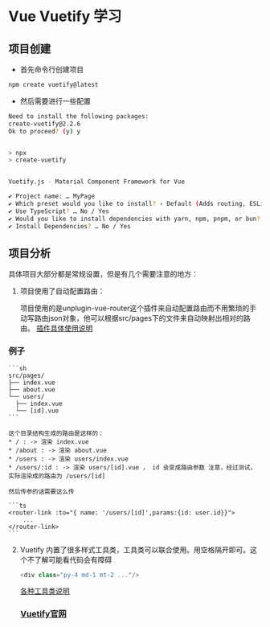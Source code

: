 # Vue Vuetify 学习 

## 项目创建

* 首先命令行创建项目

```sh
npm create vuetify@latest
```

* 然后需要进行一些配置

```sh
Need to install the following packages:
create-vuetify@2.2.6
Ok to proceed? (y) y


> npx
> create-vuetify


Vuetify.js - Material Component Framework for Vue

✔ Project name: … MyPage
✔ Which preset would you like to install? › Default (Adds routing, ESLint & SASS variables)
✔ Use TypeScript? … No / Yes
✔ Would you like to install dependencies with yarn, npm, pnpm, or bun? › npm
✔ Install Dependencies? … No / Yes
```

## 项目分析
具体项目大部分都是常规设置，但是有几个需要注意的地方：

1. 项目使用了自动配置路由：
	
	项目使用的是unplugin-vue-router这个插件来自动配置路由而不用繁琐的手动写路由json对象，他可以根据src/pages下的文件来自动映射出相对的路由。
	[插件具体使用说明](https://uvr.esm.is/introduction)
### 	例子
	
	```sh
	src/pages/
	├── index.vue
	├── about.vue
	└── users/
      ├── index.vue
   	  └── [id].vue
	```
	
	这个目录结构生成的路由是这样的：
	* / : -> 渲染 index.vue
	* /about : -> 渲染 about.vue
	* /users : -> 渲染 users/index.vue
	* /users/:id : -> 渲染 users/[id].vue ， id 会变成路由参数 注意，经过测试，实际渲染成的路由为 /users/[id]
	
	然后传参的话需要这么传
	
	```ts
	<router-link :to="{ name: '/users/[id]',params:{id: user.id}}">
  		...
	</router-link>
	```

	
2. Vuetify 内置了很多样式工具类，工具类可以联合使用。用空格隔开即可。这个不了解可能看代码会有障碍

	```ts
	<div class="py-4 md-1 mt-2 ..."/>
	```

	[各种工具类说明](https://vuetifyjs.com/zh-Hans/styles/borders/#section-4f7f7528)
	### [Vuetify官网](https://vuetifyjs.com/zh-Hans/)
